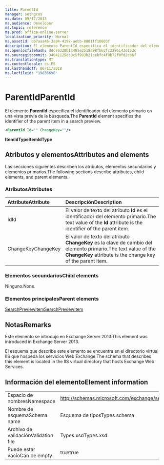 ```yaml
---
title: ParentId
manager: sethgros
ms.date: 09/17/2015
ms.audience: Developer
ms.topic: reference
ms.prod: office-online-server
localization_priority: Normal
ms.assetid: bb7aaa46-3a04-4197-aebb-8881ff10603f
description: El elemento ParentId especifica el identificador del elemento primario en una vista previa de la búsqueda.
ms.openlocfilehash: ddc76320b1c482e3518a98fb63fc2296143d163c
ms.sourcegitcommit: 34041125dc8c5f993b21cebfc4f8b72f0fd2cb6f
ms.translationtype: MT
ms.contentlocale: es-ES
ms.lasthandoff: 06/11/2018
ms.locfileid: "19836698"
---
```

# <a name="parentid"></a><span data-ttu-id="f1e1c-103">ParentId</span><span class="sxs-lookup"><span data-stu-id="f1e1c-103">ParentId</span></span>

<span data-ttu-id="f1e1c-104">El elemento **ParentId** especifica el identificador del elemento primario en una vista previa de la búsqueda.</span><span class="sxs-lookup"><span data-stu-id="f1e1c-104">The **ParentId** element specifies the identifier of the parent item in a search preview.</span></span> 
  
```XML
<ParentId Id="" ChangeKey=""/>
```

<span data-ttu-id="f1e1c-105">**ItemIdType**</span><span class="sxs-lookup"><span data-stu-id="f1e1c-105">**ItemIdType**</span></span>

## <a name="attributes-and-elements"></a><span data-ttu-id="f1e1c-106">Atributos y elementos</span><span class="sxs-lookup"><span data-stu-id="f1e1c-106">Attributes and elements</span></span>

<span data-ttu-id="f1e1c-107">Las secciones siguientes describen los atributos, elementos secundarios y elementos primarios.</span><span class="sxs-lookup"><span data-stu-id="f1e1c-107">The following sections describe attributes, child elements, and parent elements.</span></span>
  
### <a name="attributes"></a><span data-ttu-id="f1e1c-108">Atributos</span><span class="sxs-lookup"><span data-stu-id="f1e1c-108">Attributes</span></span>

|<span data-ttu-id="f1e1c-109">**Attribute**</span><span class="sxs-lookup"><span data-stu-id="f1e1c-109">**Attribute**</span></span>|<span data-ttu-id="f1e1c-110">**Descripción**</span><span class="sxs-lookup"><span data-stu-id="f1e1c-110">**Description**</span></span>|
|:-----|:-----|
|<span data-ttu-id="f1e1c-111">Id</span><span class="sxs-lookup"><span data-stu-id="f1e1c-111">Id</span></span>  <br/> |<span data-ttu-id="f1e1c-112">El valor de texto del atributo **Id** es el identificador del elemento primario.</span><span class="sxs-lookup"><span data-stu-id="f1e1c-112">The text value of the **Id** attribute is the identifier of the parent item.</span></span>  <br/> |
|<span data-ttu-id="f1e1c-113">ChangeKey</span><span class="sxs-lookup"><span data-stu-id="f1e1c-113">ChangeKey</span></span>  <br/> |<span data-ttu-id="f1e1c-114">El valor de texto del atributo **ChangeKey** es la clave de cambio del elemento primario.</span><span class="sxs-lookup"><span data-stu-id="f1e1c-114">The text value of the **ChangeKey** attribute is the change key of the parent item.</span></span>  <br/> |
   
### <a name="child-elements"></a><span data-ttu-id="f1e1c-115">Elementos secundarios</span><span class="sxs-lookup"><span data-stu-id="f1e1c-115">Child elements</span></span>

<span data-ttu-id="f1e1c-116">Ninguno.</span><span class="sxs-lookup"><span data-stu-id="f1e1c-116">None.</span></span>
  
### <a name="parent-elements"></a><span data-ttu-id="f1e1c-117">Elementos principales</span><span class="sxs-lookup"><span data-stu-id="f1e1c-117">Parent elements</span></span>

[<span data-ttu-id="f1e1c-118">SearchPreviewItem</span><span class="sxs-lookup"><span data-stu-id="f1e1c-118">SearchPreviewItem</span></span>](searchpreviewitem.md)
  
## <a name="remarks"></a><span data-ttu-id="f1e1c-119">Notas</span><span class="sxs-lookup"><span data-stu-id="f1e1c-119">Remarks</span></span>

<span data-ttu-id="f1e1c-120">Este elemento se introdujo en Exchange Server 2013.</span><span class="sxs-lookup"><span data-stu-id="f1e1c-120">This element was introduced in Exchange Server 2013.</span></span>
  
<span data-ttu-id="f1e1c-121">El esquema que describe este elemento se encuentra en el directorio virtual IIS que hospeda los servicios Web Exchange.</span><span class="sxs-lookup"><span data-stu-id="f1e1c-121">The schema that describes this element is located in the IIS virtual directory that hosts Exchange Web Services.</span></span>
  
## <a name="element-information"></a><span data-ttu-id="f1e1c-122">Información del elemento</span><span class="sxs-lookup"><span data-stu-id="f1e1c-122">Element information</span></span>

|||
|:-----|:-----|
|<span data-ttu-id="f1e1c-123">Espacio de nombres</span><span class="sxs-lookup"><span data-stu-id="f1e1c-123">Namespace</span></span>  <br/> |http://schemas.microsoft.com/exchange/services/2006/types  <br/> |
|<span data-ttu-id="f1e1c-124">Nombre de esquema</span><span class="sxs-lookup"><span data-stu-id="f1e1c-124">Schema name</span></span>  <br/> |<span data-ttu-id="f1e1c-125">Esquema de tipos</span><span class="sxs-lookup"><span data-stu-id="f1e1c-125">Types schema</span></span>  <br/> |
|<span data-ttu-id="f1e1c-126">Archivo de validación</span><span class="sxs-lookup"><span data-stu-id="f1e1c-126">Validation file</span></span>  <br/> |<span data-ttu-id="f1e1c-127">Types.xsd</span><span class="sxs-lookup"><span data-stu-id="f1e1c-127">Types.xsd</span></span>  <br/> |
|<span data-ttu-id="f1e1c-128">Puede estar vacío</span><span class="sxs-lookup"><span data-stu-id="f1e1c-128">Can be empty</span></span>  <br/> |<span data-ttu-id="f1e1c-129">true</span><span class="sxs-lookup"><span data-stu-id="f1e1c-129">true</span></span>  <br/> |
   

